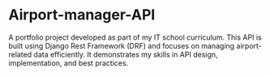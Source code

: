 # Airport-manager-API
A portfolio project developed as part of my IT school curriculum. This API is built using Django Rest Framework (DRF) and focuses on managing airport-related data efficiently. It demonstrates my skills in API design, implementation, and best practices.

